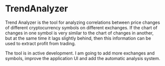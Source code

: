 # TrendAnalyzer
 
Trend Analyzer is the tool for analyzing correlations between price changes of different cryptocurrency symbols on different exchanges. If the chart of changes in one symbol is very similar to the chart of changes in another, but at the same time it lags slightly behind, then this information can be used to extract profit from trading.

The tool is in active development. I am going to add more exchanges and symbols, improve the application UI and add the automatic analysis system.
